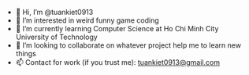 - 👋 Hi, I’m @tuankiet0913
- 👀 I’m interested in weird funny game coding
- 🌱 I’m currently learning Computer Science at Ho Chi Minh City University of Technology
- 💞️ I’m looking to collaborate on whatever project help me to learn new things
- 📫 Contact for work (if you trust me): tuankiet0913@gmail.com

<!---
tuankiet0913/tuankiet0913 is a ✨ special ✨ repository because its `README.md` (this file) appears on your GitHub profile.
You can click the Preview link to take a look at your changes.
--->

